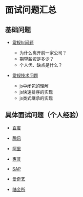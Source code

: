 # 面试问题汇总

## 基础问题
- [常规hr问题][1]  
    - 为什么离开前一家公司？
    - 期望薪资是多少？
    - 个人优、缺点是什么？

- [常规技术问题][2]
    - js中闭包的理解
    - js快速排序的实现
    - js类式继承的实现

## 具体面试问题（个人经验）

- [百度][3]

- [腾讯][4]

- [阿里][5]

- [惠普][6]

- [SAP][7]

- [爱奇艺][8]

- [陆金所][9]


[1]: ./常规问题/常规hr问题.md
[2]: ./常规问题/常规技术问题.md
[3]: ./公司面试题/百度面试题.md
[4]: ./公司面试题/腾讯面试题.md
[5]: ./公司面试题/阿里面试题.md
[6]: ./公司面试题/惠普面试题.md
[7]: ./公司面试题/SAP面试题.md
[8]: ./公司面试题/爱奇艺面试题.md
[9]: ./公司面试题/陆金所面试题.md
